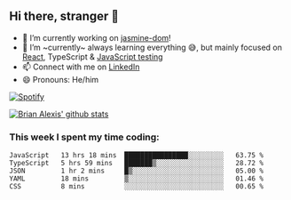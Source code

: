 ## Hi there, stranger 👋

- 🔭 I’m currently working on [jasmine-dom](https://github.com/testing-library/jasmine-dom)!
- 🌱 I’m ~currently~ always learning everything 😅, but mainly focused on [React](https://courseit.com.ar/cursos/frontend-avanzado-2020), TypeScript & [JavaScript testing](https://testingjavascript.com/)
- 📫 Connect with me on [LinkedIn](https://www.linkedin.com/in/brian-alexis/)
- 😄 Pronouns: He/him

[![Spotify](https://novatorem-nine-beige.vercel.app/api/spotify)](https://open.spotify.com/user/21ttbyunhf56rp6soqidgfk2q)

[![Brian Alexis' github stats](https://github-readme-stats-sepia-two.vercel.app/api?username=brrianalexis&show_icons=true&hide_border=true?count_private=true)](https://github.com/brrianalexis/github-readme-stats)

### This week I spent my time coding:
<!--START_SECTION:waka-->
```text
JavaScript   13 hrs 18 mins  ████████████████░░░░░░░░░   63.75 % 
TypeScript   5 hrs 59 mins   ███████▒░░░░░░░░░░░░░░░░░   28.72 % 
JSON         1 hr 2 mins     █▒░░░░░░░░░░░░░░░░░░░░░░░   05.00 % 
YAML         18 mins         ▒░░░░░░░░░░░░░░░░░░░░░░░░   01.46 % 
CSS          8 mins          ░░░░░░░░░░░░░░░░░░░░░░░░░   00.65 % 
```
<!--END_SECTION:waka-->
